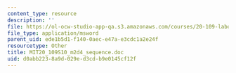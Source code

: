 ```yaml
---
content_type: resource
description: ''
file: https://ol-ocw-studio-app-qa.s3.amazonaws.com/courses/20-109-laboratory-fundamentals-in-biological-engineering-spring-2010/d0abb2238a9d029ed3cdb9e0145cf12f_MIT20_109S10_m2d4_sequence.doc
file_type: application/msword
parent_uid: ede1b5d1-f140-0aec-e47a-e3cdc1a2e24f
resourcetype: Other
title: MIT20_109S10_m2d4_sequence.doc
uid: d0abb223-8a9d-029e-d3cd-b9e0145cf12f
---
```

